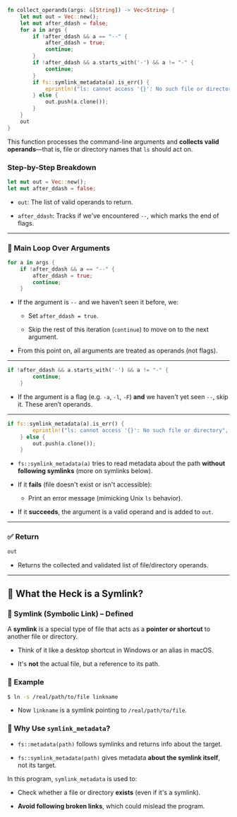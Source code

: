 ```rust
fn collect_operands(args: &[String]) -> Vec<String> {
    let mut out = Vec::new();
    let mut after_ddash = false;
    for a in args {
        if !after_ddash && a == "--" {
            after_ddash = true;
            continue;
        }
        if !after_ddash && a.starts_with('-') && a != "-" {
            continue;
        }
        if fs::symlink_metadata(a).is_err() {
            eprintln!("ls: cannot access '{}': No such file or directory", a);
        } else {
            out.push(a.clone());
        }
    }
    out
}
```

This function processes the command-line arguments and **collects valid operands**—that is, file or directory names that `ls` should act on.

### Step-by-Step Breakdown

```rust
let mut out = Vec::new();
let mut after_ddash = false;
```

-   `out`: The list of valid operands to return.
    
-   `after_ddash`: Tracks if we've encountered `--`, which marks the end of flags.
    

---

### 🚦 Main Loop Over Arguments

```rust
for a in args {
    if !after_ddash && a == "--" {
        after_ddash = true;
        continue;
    }
```

-   If the argument is `--` and we haven’t seen it before, we:
    
    -   Set `after_ddash = true`.
        
    -   Skip the rest of this iteration (`continue`) to move on to the next argument.
        
-   From this point on, all arguments are treated as operands (not flags).
    

---

```rust
if !after_ddash && a.starts_with('-') && a != "-" {
        continue;
    }
```

-   If the argument is a flag (e.g. `-a`, `-l`, `-F`) **and** we haven't yet seen `--`, skip it. These aren’t operands.
    

---

```rust
if fs::symlink_metadata(a).is_err() {
        eprintln!("ls: cannot access '{}': No such file or directory", a);
    } else {
        out.push(a.clone());
    }
```

-   `fs::symlink_metadata(a)` tries to read metadata about the path **without following symlinks** (more on symlinks below).
    
-   If it **fails** (file doesn't exist or isn't accessible):
    
    -   Print an error message (mimicking Unix `ls` behavior).
        
-   If it **succeeds**, the argument is a valid operand and is added to `out`.
    

---

### ✅ Return

```rust
out
```

-   Returns the collected and validated list of file/directory operands.
    

---

## 🔗 What the Heck is a Symlink?

### 📌 Symlink (Symbolic Link) – Defined

A **symlink** is a special type of file that acts as a **pointer or shortcut** to another file or directory.

-   Think of it like a desktop shortcut in Windows or an alias in macOS.
    
-   It's **not** the actual file, but a reference to its path.
    

### 🔧 Example

```bash
$ ln -s /real/path/to/file linkname
```

-   Now `linkname` is a symlink pointing to `/real/path/to/file`.
    

### 📘 Why Use `symlink_metadata`?

-   `fs::metadata(path)` follows symlinks and returns info about the target.
    
-   `fs::symlink_metadata(path)` gives metadata **about the symlink itself**, not its target.
    

In this program, `symlink_metadata` is used to:

-   Check whether a file or directory **exists** (even if it's a symlink).
    
-   **Avoid following broken links**, which could mislead the program.
    